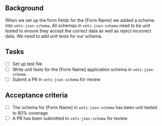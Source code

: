 ## Background
When we set up the form fields for the [Form Name] we added a schema into `vets-json-schema`. All schemas in `vets-json-schema` need to be unit tested to ensure they accept the correct data as well as reject incorrect data. We need to add unit tests for our schema.

## Tasks
- [ ] Set up test file
- [ ] Write unit tests for the [Form Name] application schema in `vets-json-schema`
- [ ] Submit a PR in `vets-json-schema` for review

## Acceptance criteria
- [ ] The schema for [Form Name] in `vets-json-schema` has been unit tested to 80% coverage
- [ ] A PR has been submitted to `vets-json-schema` for review
